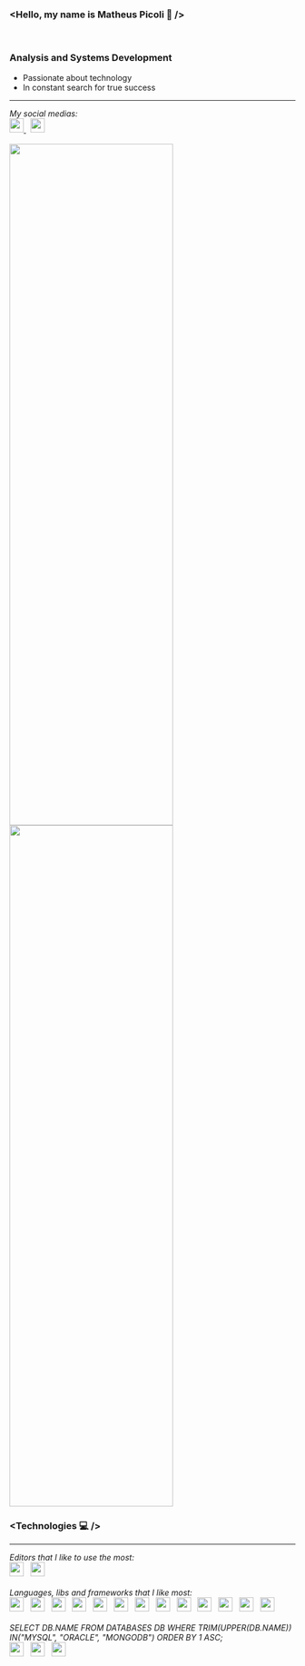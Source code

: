 <h3>
  &#60;Hello, my name is Matheus Picoli 🚀 &#47;&#62;
</h3>

<br />

<h3>
	Analysis and Systems Development
</h3>
<ul>
	<li>Passionate about technology</li>
	<li>In constant search for true success</li>
</ul>

<hr />

<em>
	My social medias:
</em>

<br />

<div>
	<a href="https://www.instagram.com/matheus_zpicoli/" target="_blank" rel="noopener noreferrer">
		<img name="Instagram" style="height: 25px;" src="https://img.shields.io/badge/-Instagram-05122A?style=flat&logo=instagram" />
	</a>
	&nbsp;
	<a href="https://www.linkedin.com/in/matheus-zpicoli" target="_blank" rel="noopener noreferrer">
		<img name="LinkedIn" style="height: 25px;" src="https://img.shields.io/badge/-LinkedIn-05122A?style=flat&logo=linkedin" />
	</a>
</div>

<br />

<div>
	<img style="width: 30vw; height: 30vh; align: left;" src="https://github-readme-stats.vercel.app/api?username=matheuszpicoli&show_icons=true&theme=react"/>
	<img style="width: 30vw; height: 30vh; align: right;" src="https://github-readme-stats.vercel.app/api/top-langs/?username=matheuszpicoli&layout=compact&theme=react" />
</div>

<h3>
  &#60;Technologies 💻 &#47;&#62;
</h3>

<hr />

<em>
	Editors that I like to use the most:
</em>

<div>
	<img name="Visual Studio Code" style="height: 25px;" src="https://img.shields.io/badge/-Visual%20Studio%20Code-05122A?style=flat&logo=visual-studio" />
  &nbsp;
	<img name="PowerShell" style="height: 25px;" src="https://img.shields.io/badge/-Shell-05122A?style=flat&logo=powershell" />
</div>

<br />

<em>
	Languages, libs and frameworks that I like most:
</em>

<div>
	<img name="HTML5" style="height: 25px;" src="https://img.shields.io/badge/-HTML-05122A?style=flat&logo=HTML5" />
	&nbsp;
	<img name="CSS3" style="height: 25px;" src="https://img.shields.io/badge/-CSS-05122A?style=flat&logo=CSS3" />
	&nbsp;
	<img name="Tailwind CSS" style="height: 25px;" src="https://img.shields.io/badge/-Tailwind-05122A?style=flat&logo=tailwindCSS" />
	&nbsp;
	<img name="SCSS" style="height: 25px;" src="https://img.shields.io/badge/-SCSS-05122A?style=flat&logo=SASS" />
	&nbsp;
	<img name="Gulp" style="height: 25px;" src="https://img.shields.io/badge/-Gulp-05122A?style=flat&logo=gulp" />
	&nbsp;
	<img name="Git" style="height: 25px;" src="https://img.shields.io/badge/-Git-05122A?style=flat&logo=git" />
	&nbsp;
	<img name="JavaScript" style="height: 25px;" src="https://img.shields.io/badge/-JavaScript-05122A?style=flat&logo=javascript" />
	&nbsp;
	<img name="TypeScript" style="height: 25px;" src="https://img.shields.io/badge/-TypeScript-05122A?style=flat&logo=typescript" />
	&nbsp;
	<img name="React" style="height: 25px;" src="https://img.shields.io/badge/-React%20JS-05122A?style=flat&logo=react" />
	&nbsp;
	<img name="Next JS" style="height: 25px;" src="https://img.shields.io/badge/-Next%20JS-05122A?style=flat&logo=next.js" />
	&nbsp;
	<img name="Vue JS" style="height: 25px;" src="https://img.shields.io/badge/-Vue%20JS-05122A?style=flat&logo=vue.js" />
	&nbsp;
	<img name="Node JS" style="height: 25px;" src="https://img.shields.io/badge/-Node%20JS-05122A?style=flat&logo=node.js" />
	&nbsp;
	<img name="jQuery" style="height: 25px;" src="https://img.shields.io/badge/-jQuery-05122A?style=flat&logo=jQuery" />
	&nbsp;
</div>

<br />

<em>
	SELECT DB.NAME FROM DATABASES DB WHERE TRIM(UPPER(DB.NAME)) IN("MYSQL", "ORACLE", "MONGODB") ORDER BY 1 ASC;
</em>

<div>
	<img name="MongoDB" style="height: 25px;" src="https://img.shields.io/badge/-MongoDB-05122A?style=flat&logo=mongodb" />
	&nbsp;
	<img name="MySQL" style="height: 25px;" src="https://img.shields.io/badge/-MySQL-05122A?style=flat&logo=mySQL" />
	&nbsp;
	<img name="Oracle" style="height: 25px;" src="https://img.shields.io/badge/-Oracle-05122A?style=flat&logo=oracle" />
	&nbsp;
</div>
